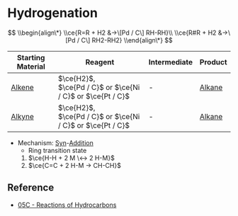 # Hydrogenation

$$
\\begin{align\*}
\\ce{R=R + H2 &->\[Pd / C\] RH-RH}\\
\\ce{R#R + H2 &->\[Pd / C\] RH2-RH2}
\\end{align\*}
$$

|Starting Material|Reagent|Intermediate|Product|
|-----------------|-------|------------|-------|
|[Alkene](../../Functional%20Group/Alkenyl%20Group.md)|$\ce{H2}$,<br>$\ce{Pd / C}$ or $\ce{Ni / C}$ or $\ce{Pt / C}$|-|[Alkane](../../Functional%20Group/Alkyl%20Group.md)|
|[Alkyne](../../Functional%20Group/Alkynyl%20Group.md)|$\ce{H2}$,<br>$\ce{Pd / C}$ or $\ce{Ni / C}$ or $\ce{Pt / C}$|-|[Alkane](../../Functional%20Group/Alkyl%20Group.md)|

* Mechanism: [Syn](../Classification%20of%20Organic%20Reaction/Addition%20Reaction.md#syn)-[Addition](../Classification%20of%20Organic%20Reaction/Addition%20Reaction.md)
  * Ring transition state
  1. $\ce{H-H + 2 M \<-> 2 H-M}$
  1. $\ce{C=C + 2 H-M -> CH-CH}$

## Reference

* [05C - Reactions of Hydrocarbons](../../../../../00%20-%20Summary/SCCH134%20-%20Organic%20Chemistry%20for%20Medical%20Science/05C%20-%20Reactions%20of%20Hydrocarbons.md)
